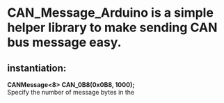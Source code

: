 # CAN_Message_Arduino is a simple helper library to make sending CAN bus message easy.  
  
## instantiation:  
**CANMessage<8> CAN_0B8(0x0B8, 1000);**  
Specify the number of message bytes in the <template> for the constructor. Valid values are ints 0-8.  
First Argument is the CAN ID  
Second Argument is the sending interval in ms.  
  
## Public Properties:  
**CANID:** the CAN ID  
**messageLength:** the length of the message, in bytes  
**message:** the message data, array of 8bit bytes  
**sendingFrequency:** the sending interval in ms  
**lastSentTimestamp:** the timestamp millis() when this message was last sent  
  
## Public Methods:  
**shouldSend():** compares the lastSentTimestamp to current millis(), returns true if greater than the sendingFrequency  
**sendIfReady():** all in one method to send the message if ready sendingFrequency has elapsed since it was last sent.   Calling without arguments will log to serial port, or can accept an instance of mcp2515_can CAN interface to send on. Updates the lastSentTimestamp.  
**sendMessage():** sends the message, Calling without arguments will log to serial port, or can accept an instance of mcp2515_can CAN interface to send on. Updates the lastSentTimestamp.  
**outputToSerial(int idFormat = HEX, int dataFormat = HEX):** log the message to an open serial output. Formating of the ID and message data are customiseable. Calling this method does not update the lastSentTimestamp.  
**updateTimestamp:** updates the lastSentTimestamp to current value of millis().  



